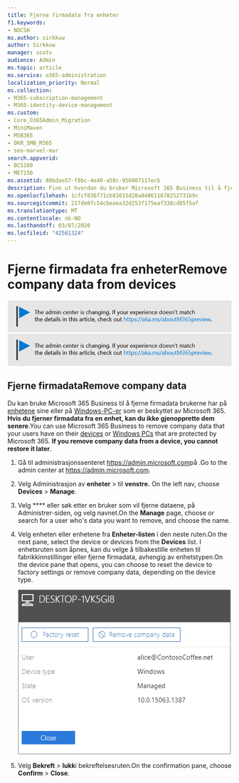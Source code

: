 ```yaml
---
title: Fjerne firmadata fra enheter
f1.keywords:
- NOCSH
ms.author: sirkkuw
author: Sirkkuw
manager: scotv
audience: Admin
ms.topic: article
ms.service: o365-administration
localization_priority: Normal
ms.collection:
- M365-subscription-management
- M365-identity-device-management
ms.custom:
- Core_O365Admin_Migration
- MiniMaven
- MSB365
- OKR_SMB_M365
- seo-marvel-mar
search.appverid:
- BCS160
- MET150
ms.assetid: 80bdae57-f8bc-4e40-a58c-956007117ecb
description: Finn ut hvordan du bruker Microsoft 365 Business til å fjerne firmadata som brukerne har på enhetene eller Windows-PCene.
ms.openlocfilehash: 1cfcf836f71cb81015d28a848611678252731b9c
ms.sourcegitcommit: 217de0fc54cbeaea32d253f175eaf338cd85f5af
ms.translationtype: MT
ms.contentlocale: nb-NO
ms.lasthandoff: 03/07/2020
ms.locfileid: "42561324"
---
```

# <a name="remove-company-data-from-devices"></a><span data-ttu-id="30aca-103">Fjerne firmadata fra enheter</span><span class="sxs-lookup"><span data-stu-id="30aca-103">Remove company data from devices</span></span>

<span data-ttu-id="30aca-104">[![Etikett for å gi deg beskjed om at administrasjonssenteret endres. Du finner mer informasjon på aka.ms/aboutM365preview.](../media/m365admincenterchanging.png)](https://docs.microsoft.com/office365/admin/microsoft-365-admin-center-preview)</span><span class="sxs-lookup"><span data-stu-id="30aca-104">[![Label to let you know the admin center is changing and you can find more details at aka.ms/aboutM365preview.](../media/m365admincenterchanging.png)](https://docs.microsoft.com/office365/admin/microsoft-365-admin-center-preview)</span></span>

## <a name="remove-company-data"></a><span data-ttu-id="30aca-105">Fjerne firmadata</span><span class="sxs-lookup"><span data-stu-id="30aca-105">Remove company data</span></span>

<span data-ttu-id="30aca-p101">Du kan bruke Microsoft 365 Business til å fjerne firmadata brukerne har på [enhetene](app-protection-settings-for-android-and-ios.md) sine eller på [Windows-PC-er](protection-settings-for-windows-10-devices.md) som er beskyttet av Microsoft 365. **Hvis du fjerner firmadata fra en enhet, kan du ikke gjenopprette dem senere**.</span><span class="sxs-lookup"><span data-stu-id="30aca-p101">You can use Microsoft 365 Business to remove company data that your users have on their [devices](app-protection-settings-for-android-and-ios.md) or [Windows PCs](protection-settings-for-windows-10-devices.md) that are protected by Microsoft 365. **If you remove company data from a device, you cannot restore it later**.</span></span> 
  
1. <span data-ttu-id="30aca-108">Gå til administrasjonssenteret <a href="https://go.microsoft.com/fwlink/p/?linkid=837890" target="_blank">https://admin.microsoft.com</a>på .</span><span class="sxs-lookup"><span data-stu-id="30aca-108">Go to the admin center at <a href="https://go.microsoft.com/fwlink/p/?linkid=837890" target="_blank">https://admin.microsoft.com</a>.</span></span>
    
2. <span data-ttu-id="30aca-109">Velg Administrasjon av **enheter** \> til **venstre.**  </span><span class="sxs-lookup"><span data-stu-id="30aca-109">On the left nav, choose **Devices**  \> **Manage**.</span></span>
  
3. <span data-ttu-id="30aca-110">Velg \*\*\*\* eller søk etter en bruker som vil fjerne dataene, på Administrer-siden, og velg navnet.</span><span class="sxs-lookup"><span data-stu-id="30aca-110">On the **Manage** page, choose or search for a user who's data you want to remove, and choose the name.</span></span> 
    
4. <span data-ttu-id="30aca-111">Velg enheten eller enhetene fra **Enheter-listen** i den neste ruten.</span><span class="sxs-lookup"><span data-stu-id="30aca-111">On the next pane, select the device or devices from the **Devices** list.</span></span> <span data-ttu-id="30aca-112">I enhetsruten som åpnes, kan du velge å tilbakestille enheten til fabrikkinnstillinger eller fjerne firmadata, avhengig av enhetstypen.</span><span class="sxs-lookup"><span data-stu-id="30aca-112">On the device pane that opens, you can choose to reset the device to factory settings or remove company data, depending on the device type.</span></span> 
    
    ![I ruten fjern firmadata velger du enheten du vil fjerne dataene fra.](../media/resetorremove.png)
  
5. <span data-ttu-id="30aca-114">Velg **Bekreft** \> **lukk**i bekreftelsesruten.</span><span class="sxs-lookup"><span data-stu-id="30aca-114">On the confirmation pane, choose **Confirm** \> **Close**.</span></span>
    


